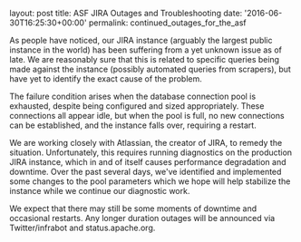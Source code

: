 
layout: post
title: ASF JIRA Outages and Troubleshooting
date: '2016-06-30T16:25:30+00:00'
permalink: continued_outages_for_the_asf

<p>As people have noticed, our JIRA instance (arguably the largest public instance in the world) has been suffering from a yet unknown issue as of late.&nbsp;We are reasonably sure that this is related to specific queries being made against the instance (possibly automated queries from scrapers), but have yet to identify the exact cause of the problem.</p> 
  <p>The failure condition arises when the database connection pool is exhausted, despite being configured and sized appropriately. These connections all appear idle, but when the pool is full, no new connections can be established, and the instance falls over, requiring a restart.&nbsp;</p> 
  <p>We are working closely with Atlassian, the creator of JIRA, to remedy the situation. Unfortunately, this requires running diagnostics on the production JIRA instance, which in and of itself causes performance degradation and downtime. Over the past several days, we've identified and implemented some changes to the pool parameters which we hope will help stabilize the instance while we continue our diagnostic work.</p> 
  <p>We expect that there may still be some moments of downtime and occasional restarts. Any longer duration outages will be announced via Twitter/infrabot and status.apache.org.</p>
